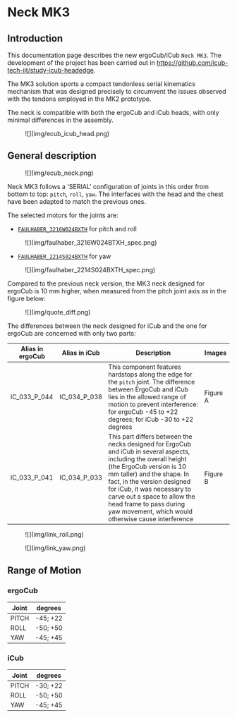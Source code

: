 # Neck MK3

## Introduction

This documentation page describes the new ergoCub/iCub `Neck MK3`.
The development of the project has been carried out in https://github.com/icub-tech-iit/study-icub-headedge.

The MK3 solution sports a compact tendonless serial kinematics mechanism that was designed precisely to circumvent the issues observed with the tendons employed in the MK2 prototype.

The neck is compatible with both the ergoCub and iCub heads, with only minimal differences in the assembly.

<figure markdown="span">
    ![](img/ecub_icub_head.png)
</figure>

## General description

<figure markdown="span">
    ![](img/ecub_neck.png)
</figure>

Neck MK3 follows a 'SERIAL' configuration of joints in this order from bottom to top: `pitch`, `roll`, `yaw`. The interfaces with the head and the chest have been adapted to match the previous ones.

The selected motors for the joints are:

- [`FAULHABER_3216W024BXTH`](https://www.faulhaber.com/fileadmin/Import/Media/EN_3216_BXTH_DFF.pdf) for pitch and roll
<figure markdown="span">
    ![](img/faulhaber_3216W024BTXH_spec.png)
</figure>

- [`FAULHABER_2214S024BXTH`](https://www.faulhaber.com/fileadmin/Import/Media/EN_2214_BXTH_DFF.pdf) for yaw
<figure markdown="span">
    ![](img/faulhaber_2214S024BXTH_spec.png)
</figure>

Compared to the previous neck version, the MK3 neck designed for ergoCub is 10 mm higher, when measured from the pitch joint axis as in the figure below:

<figure markdown="span">
    ![](img/quote_diff.png)
</figure>

The differences between the neck designed for iCub and the one for ergoCub are concerned with only two parts:

| Alias in ergoCub | Alias in iCub | Description  |   Images      |
|----------------------|--------|---------------|------------|
|     IC_033_P_044         |    IC_034_P_038    | This component features hardstops along the edge for the `pitch` joint. The difference between ErgoCub and iCub lies in the allowed range of motion to prevent interference: for ergoCub -45 to +22 degrees; for iCub -30 to +22 degrees | Figure A   |
|       IC_033_P_041       |    IC_034_P_033    | This part differs between the necks designed for ErgoCub and iCub in several aspects, including the overall height (the ErgoCub version is 10 mm taller) and the shape. In fact, in the version designed for iCub, it was necessary to carve out a space to allow the head frame to pass during yaw movement, which would otherwise cause interference  |  Figure B

<figure markdown="span">
    ![](img/link_roll.png)
</figure>

<figure markdown="span">
    ![](img/link_yaw.png)
</figure>

## Range of Motion

### ergoCub

| Joint | degrees |
|----------------------|------|
|    PITCH       |   -45; +22   |
|       ROLL      |    -50; +50   |
|       YAW      |    -45; +45   |

### iCub

| Joint | degrees |
|----------------------|------|
|    PITCH       |   -30; +22   |
|       ROLL     |    -50; +50  |
|       YAW      |    -45; +45  |
